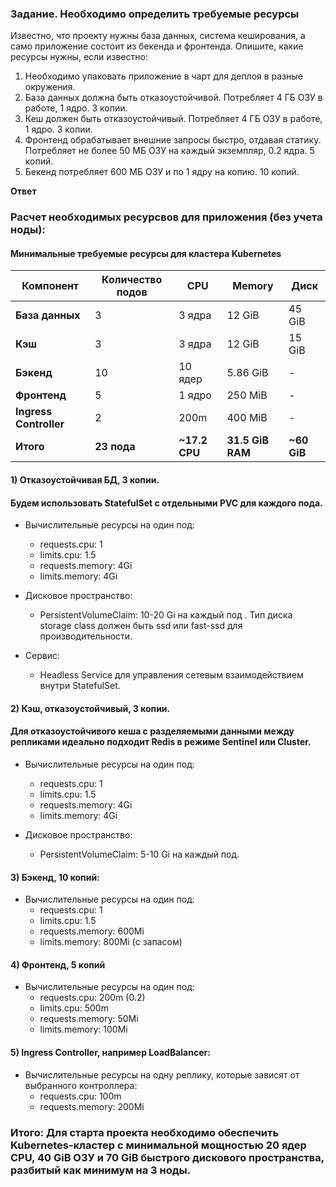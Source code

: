### Задание. Необходимо определить требуемые ресурсы
Известно, что проекту нужны база данных, система кеширования, а само приложение состоит из бекенда и фронтенда. Опишите, какие ресурсы нужны, если известно:

1. Необходимо упаковать приложение в чарт для деплоя в разные окружения. 
2. База данных должна быть отказоустойчивой. Потребляет 4 ГБ ОЗУ в работе, 1 ядро. 3 копии. 
3. Кеш должен быть отказоустойчивый. Потребляет 4 ГБ ОЗУ в работе, 1 ядро. 3 копии. 
4. Фронтенд обрабатывает внешние запросы быстро, отдавая статику. Потребляет не более 50 МБ ОЗУ на каждый экземпляр, 0.2 ядра. 5 копий. 
5. Бекенд потребляет 600 МБ ОЗУ и по 1 ядру на копию. 10 копий.


**Ответ**


### Расчет необходимых ресурсвов для приложения (без учета ноды):

####  Минимальные требуемые ресурсы для кластера Kubernetes

| Компонент | Количество подов | CPU | Memory | Диск |
|-----------|------------------|----------------|-------------------|------|
| **База данных** | 3 | 3 ядра | 12 GiB | 45 GiB |
| **Кэш** | 3 | 3 ядра | 12 GiB | 15 GiB |
| **Бэкенд** | 10 | 10 ядер | 5.86 GiB | - |
| **Фронтенд** | 5 | 1 ядро | 250 MiB | - |
| **Ingress Controller** | 2 | 200m | 400 MiB | - |
| **Итого** | **23 пода** | **~17.2 CPU** | **31.5 GiB RAM** | **~60 GiB** |


#### 1) Отказоустойчивая БД, 3 копии.

####  Будем использовать StatefulSet с отдельными PVC для каждого пода.
 
 - Вычислительные ресурсы на один под:
      - requests.cpu: 1
      - limits.cpu: 1.5
      - requests.memory: 4Gi
      - limits.memory: 4Gi
      
 - Дисковое пространство:
      - PersistentVolumeClaim: 10-20 Gi на каждый под . Тип диска storage class должен быть ssd или fast-ssd для производительности.

 - Сервис: 
      - Headless Service для управления сетевым взаимодействием внутри StatefulSet.
#### 2) Кэш, отказоустойчивый, 3 копии.

#### Для отказоустойчивого кеша с разделяемыми данными между репликами идеально подходит Redis в режиме Sentinel или Cluster.

  - Вычислительные ресурсы на один под:
      - requests.cpu: 1
      - limits.cpu: 1.5
      - requests.memory: 4Gi
      - limits.memory: 4Gi
      
  - Дисковое пространство:
      - PersistentVolumeClaim: 5-10 Gi на каждый под.

#### 3) Бэкенд, 10 копий:

  - Вычислительные ресурсы на один под:
      - requests.cpu: 1
      - limits.cpu: 1.5
      - requests.memory: 600Mi
      - limits.memory: 800Mi (с запасом)

#### 4) Фронтенд, 5 копий

   - Вычислительные ресурсы на один под:
       - requests.cpu: 200m (0.2)
       - limits.cpu: 500m
       - requests.memory: 50Mi
       - limits.memory: 100Mi

#### 5) Ingress Controller, например LoadBalancer:

   - Вычислительные ресурсы на одну реплику, которые зависят от выбранного контроллера:
       - requests.cpu: 100m
       - requests.memory: 200Mi

### Итого: Для старта проекта необходимо обеспечить Kubernetes-кластер с минимальной мощностью 20 ядер CPU, 40 GiB ОЗУ и 70 GiB быстрого дискового пространства, разбитый как минимум на 3 ноды.

